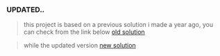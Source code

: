 ### UPDATED..

> this project is based on a previous solution i made a year ago, you can check from the link below
> [old solution](https://14-fm-soln.netlify.app)

> while the updated version
> [new solution](httsp://14-fem-test.netlify.app)
